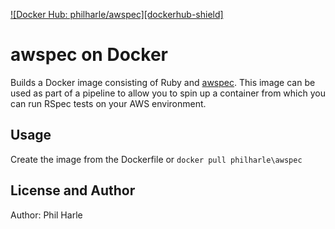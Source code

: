 [![Docker Hub: philharle/awspec][dockerhub-shield]][dockerhub-link]

awspec on Docker
================

Builds a Docker image consisting of Ruby and [awspec][awspec]. This image can be used as part of a pipeline to allow you to spin up a container from which you can run RSpec tests on your AWS environment.

Usage
-----

Create the image from the Dockerfile or `docker pull philharle\awspec`

License and Author
------------------

Author: Phil Harle

[awspec]:             https://github.com/k1LoW/awspec
[dockerhub-build]:    https://img.shields.io/docker/build/philharle/awspec.svg
[dockerhub-link]:     https://registry.hub.docker.com/u/philharle/awspec
